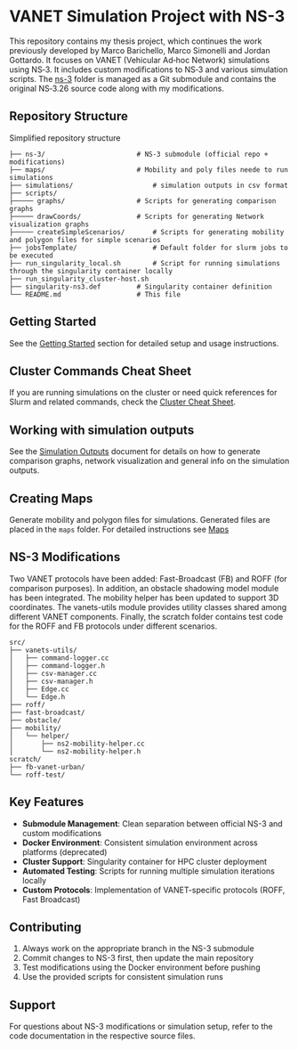 # VANET Simulation Project with NS-3
This repository contains my thesis project, which continues the work previously developed by Marco Barichello, Marco Simonelli and Jordan Gottardo. It focuses on VANET (Vehicular Ad‑hoc Network) simulations using NS‑3. It includes custom modifications to NS‑3 and various simulation scripts. The [ns-3](https://github.com/nicoursi/ns-3) folder is managed as a Git submodule and contains the original NS‑3.26 source code along with my modifications.

## Repository Structure
Simplified repository structure

```plaintext
├── ns-3/						# NS-3 submodule (official repo + modifications)
├── maps/						# Mobility and poly files neede to run simulations
├── simulations/					# simulation outputs in csv format
├── scripts/
├───── graphs/					# Scripts for generating comparison graphs
├───── drawCoords/				# Scripts for generating Network visualization graphs
├───── createSimpleScenarios/		# Scripts for generating mobility and polygon files for simple scenarios
├── jobsTemplate/					# Default folder for slurm jobs to be executed
├── run_singularity_local.sh		# Script for running simulations through the singularity container locally
├── run_singularity_cluster-host.sh
├── singularity-ns3.def			# Singularity container definition
└── README.md                   # This file
```

## Getting Started

See the [Getting Started](docs/GETTING_STARTED.md) section for detailed setup and usage instructions.

## Cluster Commands Cheat Sheet

If you are running simulations on the cluster or need quick references for Slurm and related commands, check the [Cluster Cheat Sheet](docs/CLUSTER_CHEAT_SHEET.md).

## Working with simulation outputs
See the [Simulation Outputs](docs/SIMULATIONS_OUTPUTS.md) document for details on how to generate comparison graphs, network visualization and general info on the simulation outputs.

## Creating Maps

Generate mobility and polygon files for simulations. Generated files are placed in the `maps` folder. For detailed instructions see [Maps](docs/MAPS.md)


## NS-3 Modifications

Two VANET protocols have been added: Fast-Broadcast (FB) and ROFF (for comparison purposes).
In addition, an obstacle shadowing model module has been integrated.
The mobility helper has been updated to support 3D coordinates.
The vanets-utils module provides utility classes shared among different VANET components.
Finally, the scratch folder contains test code for the ROFF and FB protocols under different scenarios.

```plaintext
src/
├── vanets-utils/
│   ├── command-logger.cc
│   ├── command-logger.h
│   ├── csv-manager.cc
│   ├── csv-manager.h
│   ├── Edge.cc
│   └── Edge.h
├── roff/
├── fast-broadcast/
├── obstacle/
├── mobility/
│   └── helper/
│       ├── ns2-mobility-helper.cc
│       └── ns2-mobility-helper.h
scratch/
├── fb-vanet-urban/
└── roff-test/
```


## Key Features

- **Submodule Management**: Clean separation between official NS-3 and custom modifications
- **Docker Environment**: Consistent simulation environment across platforms (deprecated)
- **Cluster Support**: Singularity container for HPC cluster deployment
- **Automated Testing**: Scripts for running multiple simulation iterations locally
- **Custom Protocols**: Implementation of VANET-specific protocols (ROFF, Fast Broadcast)

## Contributing

1. Always work on the appropriate branch in the NS-3 submodule
2. Commit changes to NS-3 first, then update the main repository
3. Test modifications using the Docker environment before pushing
4. Use the provided scripts for consistent simulation runs

## Support

For questions about NS-3 modifications or simulation setup, refer to the code documentation in the respective source files.
